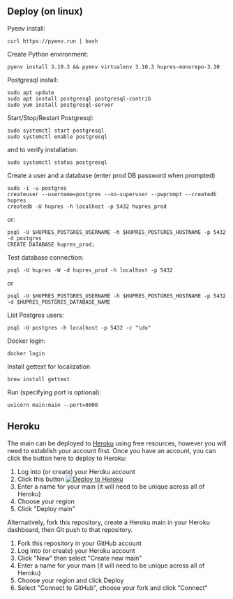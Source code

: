 ## Deploy (on linux)

Pyenv install:

    curl https://pyenv.run | bash

Create Python environment:

    pyenv install 3.10.3 && pyenv virtualenv 3.10.3 hupres-monorepo-3.10

Postgresql install:

    sudo apt update
    sudo apt install postgresql postgresql-contrib
    sudo yum install postgresql-server

Start/Stop/Restart Postgresql:
    
    sudo systemctl start postgresql
    sudo systemctl enable postgresql

and to verify installation:

    sudo systemctl status postgresql

Create a user and a database (enter prod DB password when prompted)

    sudo -i -u postgres
    createuser --username=postgres --no-superuser --pwprompt --createdb hupres
    createdb -U hupres -h localhost -p 5432 hupres_prod

or:

    psql -U $HUPRES_POSTGRES_USERNAME -h $HUPRES_POSTGRES_HOSTNAME -p 5432 -d postgres
    CREATE DATABASE hupres_prod;

Test database connection:

    psql -U hupres -W -d hupres_prod -h localhost -p 5432

or

    psql -U $HUPRES_POSTGRES_USERNAME -h $HUPRES_POSTGRES_HOSTNAME -p 5432 -d $HUPRES_POSTGRES_DATABASE_NAME

List Postgres users:

    psql -U postgres -h localhost -p 5432 -c "\du"

Docker login:

    docker login

Install gettext for localization

    brew install gettext

Run (specifying port is optional):

    uvicorn main:main --port=8000


## Heroku

The main can be deployed to [Heroku](https://heroku.com) using free resources, however you will need to establish your
account first. Once you have an account, you can click the button here to deploy to Heroku:

1. Log into (or create) your Heroku account
2. Click this button [![Deploy to Heroku](https://www.herokucdn.com/deploy/button.svg)](https://heroku.com/deploy?template=https://github.com/bennylope/python-deployments-hello-world)
3. Enter a name for your main (it will need to be unique across all of Heroku)
4. Choose your region
5. Click "Deploy main"

Alternatively, fork this repository, create a Heroku main in your Heroku dashboard, then Git push to that repository.

1. Fork this repository in your GitHub account
1. Log into (or create) your Heroku account
2. Click "New" then select "Create new main"
3. Enter a name for your main (it will need to be unique across all of Heroku)
4. Choose your region and click Deploy
5. Select "Connect to GitHub", choose your fork and click "Connect"
